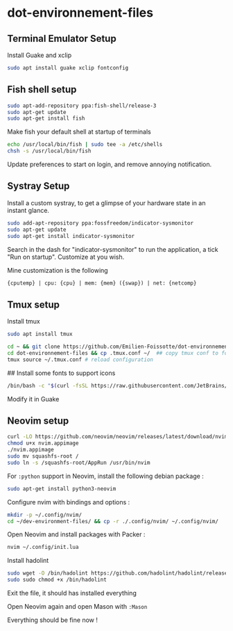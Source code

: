 # dot-environnement-files

## Terminal Emulator Setup

Install Guake and xclip

```sh
sudo apt install guake xclip fontconfig
```

## Fish shell setup

```sh
sudo apt-add-repository ppa:fish-shell/release-3
sudo apt-get update
sudo apt-get install fish
```

Make fish your default shell at startup of terminals

```sh
echo /usr/local/bin/fish | sudo tee -a /etc/shells
chsh -s /usr/local/bin/fish
```

Update preferences to start on login, and remove annoying notification.

## Systray Setup

Install a custom systray, to get a glimpse of your hardware state in an instant glance.

```sh
sudo add-apt-repository ppa:fossfreedom/indicator-sysmonitor
sudo apt-get update
sudo apt-get install indicator-sysmonitor
```

Search in the dash for "indicator-sysmonitor" to run the application, a tick "Run on startup". Customize at you wish.

Mine customization is the following

```txt
{cputemp} | cpu: {cpu} | mem: {mem} ({swap}) | net: {netcomp}
```

## Tmux setup

Install tmux

```sh
sudo apt install tmux
```

```sh
cd ~ && git clone https://github.com/Emilien-Foissotte/dot-environnement-files.git
cd dot-environnement-files && cp .tmux.conf ~/  ## copy tmux conf to folder
tmux source ~/.tmux.conf # reload configuration
```

## Install some fonts to support icons

```sh
/bin/bash -c "$(curl -fsSL https://raw.githubusercontent.com/JetBrains/JetBrainsMono/master/install_manual.sh)"
```

Modify it in Guake

## Neovim setup

```sh
curl -LO https://github.com/neovim/neovim/releases/latest/download/nvim.appimage
chmod u+x nvim.appimage
./nvim.appimage
sudo mv squashfs-root /
sudo ln -s /squashfs-root/AppRun /usr/bin/nvim
```

For `:python` support in Neovim, install the following debian package :

```sh
sudo apt-get install python3-neovim
```

Configure nvim with bindings and options :

```sh
mkdir -p ~/.config/nvim/
cd ~/dev-environment-files/ && cp -r ./.config/nvim/ ~/.config/nvim/
```

Open Neovim and install packages with Packer :

```sh
nvim ~/.config/init.lua
```

Install hadolint

```sh
sudo wget -O /bin/hadolint https://github.com/hadolint/hadolint/releases/download/v2.12.0/hadolint-Linux-(uname -m)
sudo sudo chmod +x /bin/hadolint
```

Exit the file, it should has installed everything

Open Neovim again and open Mason with `:Mason`

Everything should be fine now !
